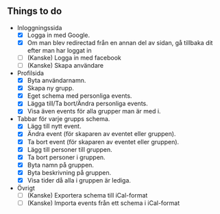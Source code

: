 ## Things to do

* Inloggningssida
  * [x] Logga in med Google.
  * [x] Om man blev redirectad från en annan del av sidan, gå tillbaka dit efter man har loggat in
  * [ ] (Kanske) Logga in med facebook
  * [ ] (Kanske) Skapa användare
* Profilsida
  * [x] Byta användarnamn.
  * [x] Skapa ny grupp.
  * [x] Eget schema med personliga events.
  * [x] Lägga till/Ta bort/Ändra personliga events.
  * [x] Visa även events för alla grupper man är med i.
* Tabbar för varje grupps schema.
  * [x] Lägg till nytt event.
  * [x] Ändra event (för skaparen av eventet eller gruppen).
  * [x] Ta bort event (för skaparen av eventet eller gruppen).
  * [x] Lägg till personer till gruppen.
  * [x] Ta bort personer i gruppen.
  * [x] Byta namn på gruppen.
  * [x] Byta beskrivning på gruppen.
  * [x] Visa tider då alla i gruppen är lediga.
* Övrigt
    * [ ] (Kanske) Exportera schema till iCal-format
    * [ ] (Kanske) Importa events från ett schema i iCal-format
